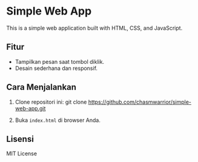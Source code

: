 # Simple Web App

This is a simple web application built with HTML, CSS, and JavaScript.

## Fitur

- Tampilkan pesan saat tombol diklik.
- Desain sederhana dan responsif.

## Cara Menjalankan

1. Clone repositori ini:
git clone https://github.com/chasmwarrior/simple-web-app.git


2. Buka `index.html` di browser Anda.

## Lisensi

MIT License
